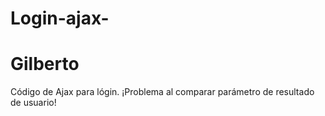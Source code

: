 # Login-ajax-
# Gilberto
Código de Ajax para lógin. ¡Problema al comparar parámetro de resultado de usuario!
